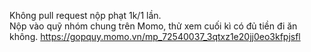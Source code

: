 Không pull request nộp phạt 1k/1 lần.  
  Nộp vào quỹ nhóm chung trên Momo, thử xem cuối kì có đủ tiền đi ăn không.  https://gopquy.momo.vn/mp_72540037_3qtxz1e20jj0eo3kfpjsfl
